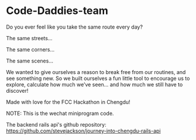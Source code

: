 # Code-Daddies-team

Do you ever feel like you take the same route every day?

The same streets…

The same corners…

The same scenes…

We wanted to give ourselves a reason to break free from our routines, and see something new. So we built ourselves a fun little tool to encourage us to explore, calculate how much we’ve seen… and how much we still have to discover!

Made with love for the FCC Hackathon in Chengdu!


NOTE: This is the wechat miniprogram code.

The backend rails api's github repository: https://github.com/stevejackson/journey-into-chengdu-rails-api
